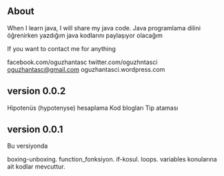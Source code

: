 About
------------------------------

When I learn java, I will share my java code.
Java programlama dilini öğrenirken yazdığım java kodlarını paylaşıyor olacağım


If you want to contact me for anything

facebook.com/oguzhantasc
twitter.com/oguzhntasci
oguzhantasc@gmail.com
oguzhantasci.wordpress.com

version 0.0.2
-------------------
Hipotenüs (hypotenyse) hesaplama
Kod blogları
Tip ataması



version 0.0.1
-------------------
Bu versiyonda 

boxing-unboxing.
function_fonksiyon.
if-kosul.
loops.
variables  konularına ait kodlar mevcuttur.




